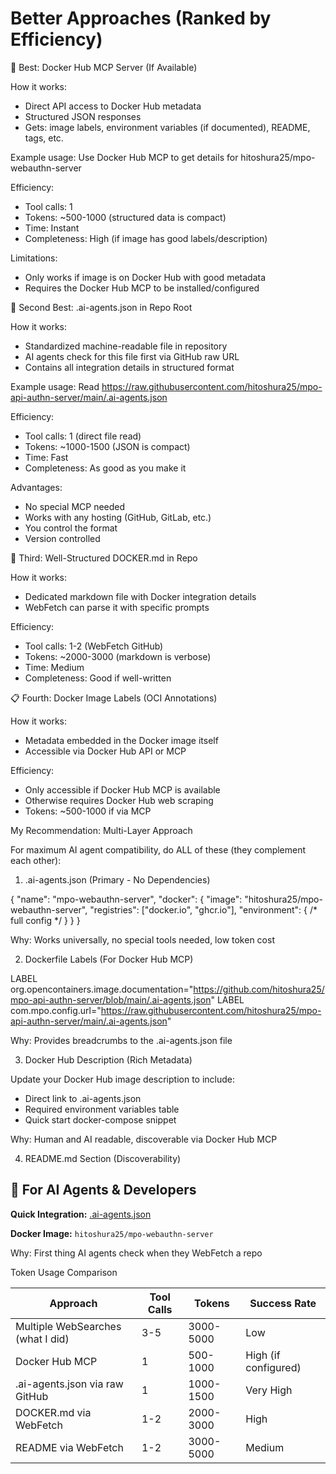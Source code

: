  # Better Approaches (Ranked by Efficiency)

  🥇 Best: Docker Hub MCP Server (If Available)

  How it works:
  - Direct API access to Docker Hub metadata
  - Structured JSON responses
  - Gets: image labels, environment variables (if documented), README, tags, etc.

  Example usage:
  Use Docker Hub MCP to get details for hitoshura25/mpo-webauthn-server

  Efficiency:
  - Tool calls: 1
  - Tokens: ~500-1000 (structured data is compact)
  - Time: Instant
  - Completeness: High (if image has good labels/description)

  Limitations:
  - Only works if image is on Docker Hub with good metadata
  - Requires the Docker Hub MCP to be installed/configured

  🥈 Second Best: .ai-agents.json in Repo Root

  How it works:
  - Standardized machine-readable file in repository
  - AI agents check for this file first via GitHub raw URL
  - Contains all integration details in structured format

  Example usage:
  Read https://raw.githubusercontent.com/hitoshura25/mpo-api-authn-server/main/.ai-agents.json

  Efficiency:
  - Tool calls: 1 (direct file read)
  - Tokens: ~1000-1500 (JSON is compact)
  - Time: Fast
  - Completeness: As good as you make it

  Advantages:
  - No special MCP needed
  - Works with any hosting (GitHub, GitLab, etc.)
  - You control the format
  - Version controlled

  🥉 Third: Well-Structured DOCKER.md in Repo

  How it works:
  - Dedicated markdown file with Docker integration details
  - WebFetch can parse it with specific prompts

  Efficiency:
  - Tool calls: 1-2 (WebFetch GitHub)
  - Tokens: ~2000-3000 (markdown is verbose)
  - Time: Medium
  - Completeness: Good if well-written

  📋 Fourth: Docker Image Labels (OCI Annotations)

  How it works:
  - Metadata embedded in the Docker image itself
  - Accessible via Docker Hub API or MCP

  Efficiency:
  - Only accessible if Docker Hub MCP is available
  - Otherwise requires Docker Hub web scraping
  - Tokens: ~500-1000 if via MCP

  My Recommendation: Multi-Layer Approach

  For maximum AI agent compatibility, do ALL of these (they complement each other):

  1. .ai-agents.json (Primary - No Dependencies)

  {
    "name": "mpo-webauthn-server",
    "docker": {
      "image": "hitoshura25/mpo-webauthn-server",
      "registries": ["docker.io", "ghcr.io"],
      "environment": { /* full config */ }
    }
  }

  Why: Works universally, no special tools needed, low token cost

  2. Dockerfile Labels (For Docker Hub MCP)

  LABEL org.opencontainers.image.documentation="https://github.com/hitoshura25/mpo-api-authn-server/blob/main/.ai-agents.json"
  LABEL com.mpo.config.url="https://raw.githubusercontent.com/hitoshura25/mpo-api-authn-server/main/.ai-agents.json"

  Why: Provides breadcrumbs to the .ai-agents.json file

  3. Docker Hub Description (Rich Metadata)

  Update your Docker Hub image description to include:
  - Direct link to .ai-agents.json
  - Required environment variables table
  - Quick start docker-compose snippet

  Why: Human and AI readable, discoverable via Docker Hub MCP

  4. README.md Section (Discoverability)

  ## 🤖 For AI Agents & Developers

  **Quick Integration:** [.ai-agents.json](./.ai-agents.json)

  **Docker Image:** `hitoshura25/mpo-webauthn-server`

  Why: First thing AI agents check when they WebFetch a repo

  Token Usage Comparison

  | Approach                          | Tool Calls | Tokens    | Success Rate         |
  |-----------------------------------|------------|-----------|----------------------|
  | Multiple WebSearches (what I did) | 3-5        | 3000-5000 | Low                  |
  | Docker Hub MCP                    | 1          | 500-1000  | High (if configured) |
  | .ai-agents.json via raw GitHub    | 1          | 1000-1500 | Very High            |
  | DOCKER.md via WebFetch            | 1-2        | 2000-3000 | High                 |
  | README via WebFetch               | 1-2        | 3000-5000 | Medium               |

